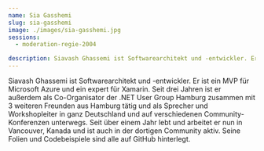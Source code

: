 ```yaml
---
name: Sia Gasshemi
slug: sia-gasshemi
image: ./images/sia-gasshemi.jpg
sessions:
  - moderation-regie-2004

description: Siavash Ghassemi ist Softwarearchitekt und -entwickler. Er ist ein MVP für Microsoft Azure und ein expert für Xamarin.
---
```


Siavash Ghassemi ist Softwarearchitekt und -entwickler. Er ist ein MVP für Microsoft Azure und ein expert für Xamarin. Seit drei Jahren ist er außerdem als Co-Organisator der .NET User Group Hamburg zusammen mit 3 weiteren Freunden aus Hamburg tätig und als Sprecher und Workshopleiter in ganz Deutschland und auf verschiedenen Community-Konferenzen unterwegs. Seit über einem Jahr lebt und arbeitet er nun in Vancouver, Kanada und ist auch in der dortigen Community aktiv. Seine Folien und Codebeispiele sind alle auf GitHub hinterlegt.
